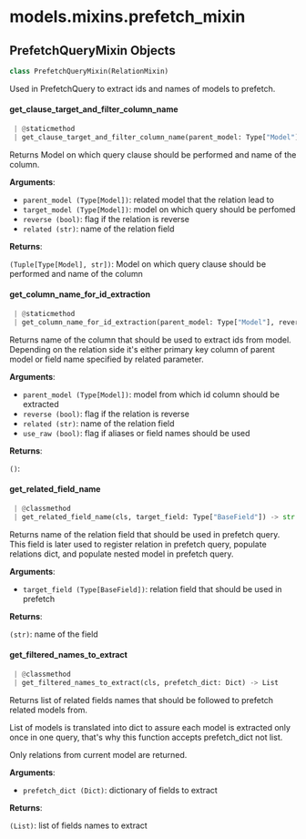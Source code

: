 <a name="models.mixins.prefetch_mixin"></a>
# models.mixins.prefetch\_mixin

<a name="models.mixins.prefetch_mixin.PrefetchQueryMixin"></a>
## PrefetchQueryMixin Objects

```python
class PrefetchQueryMixin(RelationMixin)
```

Used in PrefetchQuery to extract ids and names of models to prefetch.

<a name="models.mixins.prefetch_mixin.PrefetchQueryMixin.get_clause_target_and_filter_column_name"></a>
#### get\_clause\_target\_and\_filter\_column\_name

```python
 | @staticmethod
 | get_clause_target_and_filter_column_name(parent_model: Type["Model"], target_model: Type["Model"], reverse: bool, related: str) -> Tuple[Type["Model"], str]
```

Returns Model on which query clause should be performed and name of the column.

**Arguments**:

- `parent_model (Type[Model])`: related model that the relation lead to
- `target_model (Type[Model])`: model on which query should be perfomed
- `reverse (bool)`: flag if the relation is reverse
- `related (str)`: name of the relation field

**Returns**:

`(Tuple[Type[Model], str])`: Model on which query clause should be performed and name of the column

<a name="models.mixins.prefetch_mixin.PrefetchQueryMixin.get_column_name_for_id_extraction"></a>
#### get\_column\_name\_for\_id\_extraction

```python
 | @staticmethod
 | get_column_name_for_id_extraction(parent_model: Type["Model"], reverse: bool, related: str, use_raw: bool) -> str
```

Returns name of the column that should be used to extract ids from model.
Depending on the relation side it's either primary key column of parent model
or field name specified by related parameter.

**Arguments**:

- `parent_model (Type[Model])`: model from which id column should be extracted
- `reverse (bool)`: flag if the relation is reverse
- `related (str)`: name of the relation field
- `use_raw (bool)`: flag if aliases or field names should be used

**Returns**:

`()`: 

<a name="models.mixins.prefetch_mixin.PrefetchQueryMixin.get_related_field_name"></a>
#### get\_related\_field\_name

```python
 | @classmethod
 | get_related_field_name(cls, target_field: Type["BaseField"]) -> str
```

Returns name of the relation field that should be used in prefetch query.
This field is later used to register relation in prefetch query,
populate relations dict, and populate nested model in prefetch query.

**Arguments**:

- `target_field (Type[BaseField])`: relation field that should be used in prefetch

**Returns**:

`(str)`: name of the field

<a name="models.mixins.prefetch_mixin.PrefetchQueryMixin.get_filtered_names_to_extract"></a>
#### get\_filtered\_names\_to\_extract

```python
 | @classmethod
 | get_filtered_names_to_extract(cls, prefetch_dict: Dict) -> List
```

Returns list of related fields names that should be followed to prefetch related
models from.

List of models is translated into dict to assure each model is extracted only
once in one query, that's why this function accepts prefetch_dict not list.

Only relations from current model are returned.

**Arguments**:

- `prefetch_dict (Dict)`: dictionary of fields to extract

**Returns**:

`(List)`: list of fields names to extract

